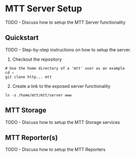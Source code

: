 # MTT Server Setup

TODO - Discuss how to setup the MTT Server functionality

## Quickstart

TODO - Step-by-step instructions on how to setup the server.

1. Checkout the repository
```
# Use the home directory of a 'mtt' user as an example
cd ~
git clone http... mtt
```

2. Create a link to the exposed server functionality
```
ln -s /home/mtt/mtt/server www
```

## MTT Storage

TODO - Discuss how to setup the MTT Storage services


## MTT Reporter(s)

TODO - Discuss how to setup the MTT Reporters

